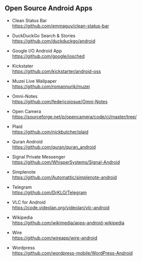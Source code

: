 
## Open Source Android Apps

- Clean Status Bar<br>
<https://github.com/emmaguy/clean-status-bar>

- DuckDuckGo Search & Stories<br>
<https://github.com/duckduckgo/android>

- Google I/O Android App<br>
<https://github.com/google/iosched>

- Kickstater<br>
<https://github.com/kickstarter/android-oss>

- Muzei Live Wallpaper<br>
<https://github.com/romannurik/muzei>

- Omni-Notes<br>
<https://github.com/federicoiosue/Omni-Notes>

- Open Camera<br>
<https://sourceforge.net/p/opencamera/code/ci/master/tree/>

- Plaid<br>
<https://github.com/nickbutcher/plaid>

- Quran Android<br>
<https://github.com/quran/quran_android>

- Signal Private Messenger<br>
<https://github.com/WhisperSystems/Signal-Android>

- Simplenote<br>
<https://github.com/Automattic/simplenote-android>

- Telegram<br>
<https://github.com/DrKLO/Telegram>

- VLC for Android<br>
<https://code.videolan.org/videolan/vlc-android>

- Wikipedia<br>
<https://github.com/wikimedia/apps-android-wikipedia>

- Wire<br>
<https://github.com/wireapp/wire-android>

- Wordpress<br>
<https://github.com/wordpress-mobile/WordPress-Android>
